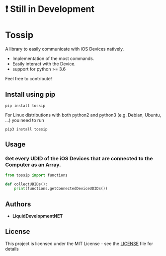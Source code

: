 # :heavy_exclamation_mark: Still in Development
# Tossip
A library to easily communicate with iOS Devices natively.

- Implementation of the most commands.
- Easily interact with the Device.
- support for python >= 3.6

Feel free to contribute!

## Install using pip
```
pip install tossip
```
For Linux distributions with both python2 and python3 (e.g. Debian, Ubuntu, ...) you need to run
```
pip3 install tossip
```

## Usage

### Get every UDID of the iOS Devices that are connected to the Computer as an Array.
```python
from tossip import functions

def collectUDIDs():
    print(functions.getConnectedDeviceUDIDs())
```

## Authors
- **LiquidDevelopmentNET**

## License
This project is licensed under the MIT License - see the [LICENSE](LICENSE) file for details